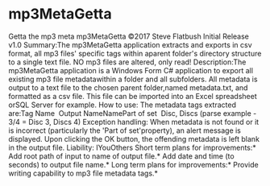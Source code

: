 # mp3MetaGetta
Getta the mp3 meta
mp3MetaGetta ©2017 Steve Flatbush
Initial Release v1.0
Summary:The mp3MetaGetta application extracts and exports in csv format, all mp3 files' specific tags within aparent folder's directory structure to a single text file. NO mp3 files are altered, only read!
Description:The mp3MetaGetta application is a Windows Form C# application to export all existing mp3 file metadatawithin a folder and all subfolders. All metadata is output to a text file to the chosen parent folder,named metadata.txt, and formatted as a csv file. This file can be imported into an Excel spreadsheet orSQL Server for example.
How to use:
The metadata tags extracted are:Tag Name  Output NameNamePart of set  Disc, Discs (parse example - 3/4 = Disc 3, Discs 4)
Exception handling: When metadata is not found or it is incorrect (particularly the 'Part of set'property), an alert message is displayed. Upon clicking the OK button, the offending metadata is left blank in the output file. 
Liability: IYouOthers
Short term plans for improvements:* Add root path of input to name of output file.* Add date and time (to seconds) to output file name.* 
Long term plans for improvements:* Provide writing capability to mp3 file metadata tags.* 


